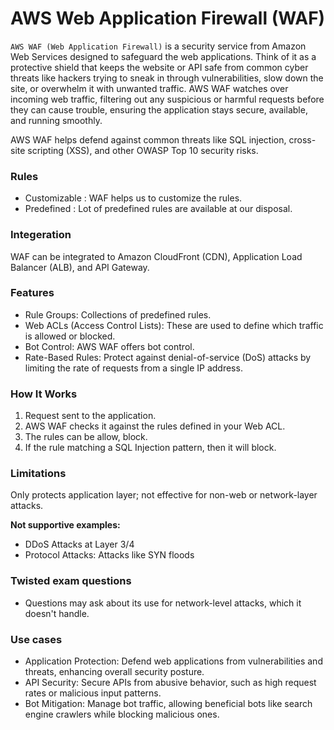 # AWS Web Application Firewall (WAF)

`AWS WAF (Web Application Firewall)` is a security service from Amazon Web Services designed to safeguard the web applications. Think of it as a protective shield that keeps the website or API safe from common cyber threats like hackers trying to sneak in through vulnerabilities, slow down the site, or overwhelm it with unwanted traffic. AWS WAF watches over incoming web traffic, filtering out any suspicious or harmful requests before they can cause trouble, ensuring the application stays secure, available, and running smoothly.

AWS WAF helps defend against common threats like SQL injection, cross-site scripting (XSS), and other OWASP Top 10 security risks.

### Rules

- Customizable : WAF helps us to customize the rules.
- Predefined : Lot of predefined rules are available at our disposal.

### Integeration

WAF can be integrated to Amazon CloudFront (CDN), Application Load Balancer (ALB), and API Gateway.

### Features

- Rule Groups: Collections of predefined rules.
- Web ACLs (Access Control Lists): These are used to define which traffic is allowed or blocked.
- Bot Control: AWS WAF offers bot control.
- Rate-Based Rules: Protect against denial-of-service (DoS) attacks by limiting the rate of requests from a single IP address.

### How It Works

1. Request sent to the application.
2. AWS WAF checks it against the rules defined in your Web ACL. 
3. The rules can be allow, block.
4. If the rule matching a SQL Injection pattern, then it will block.

### Limitations

Only protects application layer; not effective for non-web or network-layer attacks.

**Not supportive examples:**

- DDoS Attacks at Layer 3/4
- Protocol Attacks: Attacks like SYN floods

### Twisted exam questions

- Questions may ask about its use for network-level attacks, which it doesn't handle.

### Use cases

- Application Protection: Defend web applications from vulnerabilities and threats, enhancing overall security posture.
- API Security: Secure APIs from abusive behavior, such as high request rates or malicious input patterns.
- Bot Mitigation: Manage bot traffic, allowing beneficial bots like search engine crawlers while blocking malicious ones.

